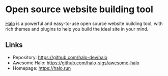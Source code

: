 # Open source website building tool

[Halo](https://github.com/halo-dev/halo) is a powerful and easy-to-use open source website building tool, with rich themes and plugins to help you build the ideal site in your mind.

## Links

- Repository: <https://github.com/halo-dev/halo>
- Awesome Halo: <https://github.com/halo-sigs/awesome-halo>
- Homepage: <https://halo.run>
